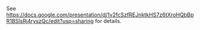 See https://docs.google.com/presentation/d/1v2fcSzfREJnktkHS7z6tXroHQbBpR1BSlsRj4ryszQc/edit?usp=sharing for details.
